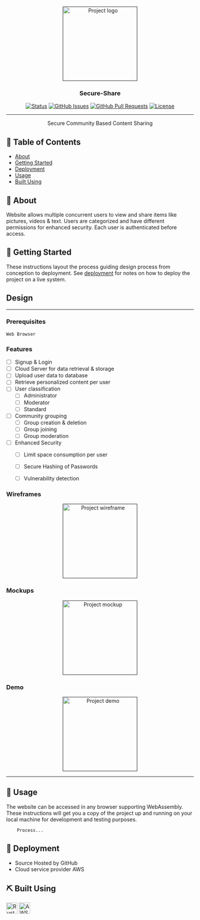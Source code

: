 <p align="center">
    <a href="" rel="noopener">
    <img width=200px height=200px src="" alt="Project logo"></a>
</p>

<h3 align="center">Secure-Share</h3>

<div align="center">

  [![Status](https://img.shields.io/badge/status-active-success.svg)]() 
  [![GitHub Issues](https://img.shields.io/github/issues/courierofcode/Secure-SocialMedia.svg)](https://github.com/courierofcode/Secure-SocialMedia/issues)
  [![GitHub Pull Requests](https://img.shields.io/github/issues-pr/courierofcode/Secure-SocialMedia.svg)](https://github.com/courierofcode/Secure-SocialMedia/pulls)
  [![License](https://img.shields.io/badge/license-MIT-blue.svg)](/LICENSE)

</div>

---

<p align="center"> Secure Community Based Content Sharing
    <br> 
</p>

## 📝 Table of Contents
- [About](#about)
- [Getting Started](#getting_started)
- [Deployment](#deployment)
- [Usage](#usage)
- [Built Using](#built_using)

## 🧐 About <a name = "about"></a>
Website allows multiple concurrent users to view and share items like pictures, videos & text. Users are categorized and have different permissions for enhanced security. Each user is authenticated before access.

## 🏁 Getting Started <a name = "getting_started"></a>
These instructions layout the process guiding design process from conception to deployment. See [deployment](#deployment) for notes on how to deploy the project on a live system.
## Design
---
### Prerequisites
```
Web Browser
```

### Features
- [ ] Signup & Login
- [ ] Cloud Server for data retrieval & storage
- [ ] Upload user data to database
- [ ] Retrieve personalized content per user
- [ ] User classification
    - [ ] Administrator
    - [ ] Moderator
    - [ ] Standard
- [ ] Community grouping
    - [ ] Group creation & deletion
    - [ ] Group joining
    - [ ] Group moderation
- [ ] Enhanced Security
    - [ ] Limit space consumption per user
    - [ ] Secure Hashing of Passwords
    - [ ] Vulnerability detection


### Wireframes
<p align="center">
    <a href="" rel="noopener">
    <img width=200px height=200px src="" alt="Project wireframe"></a>
</p>

### Mockups
<p align="center">
    <a href="" rel="noopener">
    <img width=200px height=200px src="" alt="Project mockup"></a>
</p>

### Demo
<p align="center">
    <a href="" rel="noopener">
    <img width=200px height=200px src="" alt="Project demo"></a>
</p>

---
## 🎈 Usage <a name="usage"></a>
The website can be accessed in any browser supporting WebAssembly. These instructions will get you a copy of the project up and running on your local machine for development and testing purposes.

```
    Process...
```
## 🚀 Deployment <a name = "deployment"></a>
- Source Hosted by GitHub
- Cloud service provider AWS


## ⛏️ Built Using <a name = "built_using"></a>
[<img src="https://upload.wikimedia.org/wikipedia/commons/d/d5/Rust_programming_language_black_logo.svg" width=30 height=30 alt="Rust">](https://www.rust-lang.org/)
[<img src="https://upload.wikimedia.org/wikipedia/commons/9/93/Amazon_Web_Services_Logo.svg" width=30 height=30 alt="AWS">](https://aws.amazon.com/)
  



